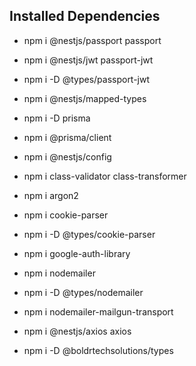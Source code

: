 ## Installed Dependencies

- npm i @nestjs/passport passport
- npm i @nestjs/jwt passport-jwt
- npm i -D @types/passport-jwt

- npm i @nestjs/mapped-types

- npm i -D prisma
- npm i @prisma/client

- npm i @nestjs/config

- npm i class-validator class-transformer

- npm i argon2

- npm i cookie-parser
- npm i -D @types/cookie-parser

- npm i google-auth-library

- npm i nodemailer
- npm i -D @types/nodemailer
- npm i nodemailer-mailgun-transport

- npm i @nestjs/axios axios

- npm i -D @boldrtechsolutions/types
